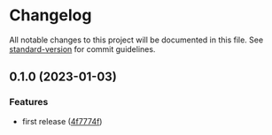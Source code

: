 # Changelog

All notable changes to this project will be documented in this file. See [standard-version](https://github.com/conventional-changelog/standard-version) for commit guidelines.

## 0.1.0 (2023-01-03)


### Features

* first release ([4f7774f](https://github.com/z1c1/remark-directive-custom-dataset-tag-plugin/commit/4f7774f1e6b093dd1045b14f2d31a16fb7c3d405))

